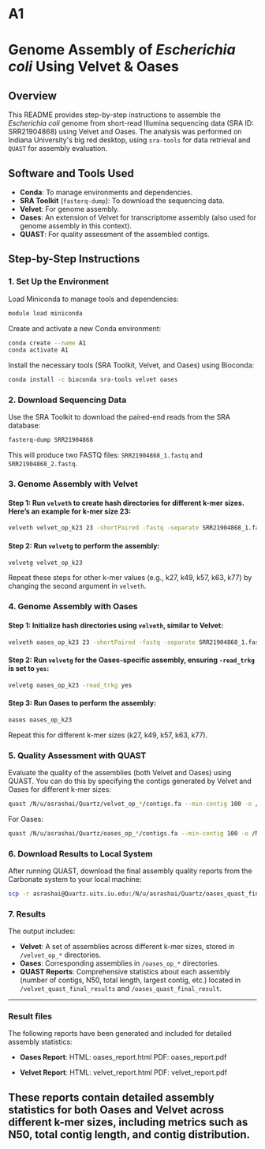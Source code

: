 # A1
# Genome Assembly of *Escherichia coli* Using Velvet & Oases

## Overview
This README provides step-by-step instructions to assemble the *Escherichia coli* genome from short-read Illumina sequencing data (SRA ID: SRR21904868) using Velvet and Oases. The analysis was performed on Indiana University's big red desktop, using `sra-tools` for data retrieval and `QUAST` for assembly evaluation.

## Software and Tools Used
- **Conda**: To manage environments and dependencies.
- **SRA Toolkit** (`fasterq-dump`): To download the sequencing data.
- **Velvet**: For genome assembly.
- **Oases**: An extension of Velvet for transcriptome assembly (also used for genome assembly in this context).
- **QUAST**: For quality assessment of the assembled contigs.

## Step-by-Step Instructions

### 1. Set Up the Environment
Load Miniconda to manage tools and dependencies:
```bash
module load miniconda
```

Create and activate a new Conda environment:
```bash
conda create --name A1
conda activate A1
```

Install the necessary tools (SRA Toolkit, Velvet, and Oases) using Bioconda:
```bash
conda install -c bioconda sra-tools velvet oases
```

### 2. Download Sequencing Data
Use the SRA Toolkit to download the paired-end reads from the SRA database:
```bash
fasterq-dump SRR21904868
```

This will produce two FASTQ files: `SRR21904868_1.fastq` and `SRR21904868_2.fastq`.

### 3. Genome Assembly with Velvet

#### Step 1: Run `velveth` to create hash directories for different k-mer sizes. Here’s an example for k-mer size 23:
```bash
velveth velvet_op_k23 23 -shortPaired -fastq -separate SRR21904868_1.fastq SRR21904868_2.fastq
```

#### Step 2: Run `velvetg` to perform the assembly:
```bash
velvetg velvet_op_k23
```

Repeat these steps for other k-mer values (e.g., k27, k49, k57, k63, k77) by changing the second argument in `velveth`.

### 4. Genome Assembly with Oases

#### Step 1: Initialize hash directories using `velveth`, similar to Velvet:
```bash
velveth oases_op_k23 23 -shortPaired -fastq -separate SRR21904868_1.fastq SRR21904868_2.fastq
```

#### Step 2: Run `velvetg` for the Oases-specific assembly, ensuring `-read_trkg` is set to `yes`:
```bash
velvetg oases_op_k23 -read_trkg yes
```

#### Step 3: Run Oases to perform the assembly:
```bash
oases oases_op_k23
```

Repeat this for different k-mer sizes (k27, k49, k57, k63, k77).

### 5. Quality Assessment with QUAST
Evaluate the quality of the assemblies (both Velvet and Oases) using QUAST. You can do this by specifying the contigs generated by Velvet and Oases for different k-mer sizes:
```bash
quast /N/u/asrashai/Quartz/velvet_op_*/contigs.fa --min-contig 100 -o /N/u/asrashai/Quartz/velvet_quast_final_results
```

For Oases:
```bash
quast /N/u/asrashai/Quartz/oases_op_*/contigs.fa --min-contig 100 -o /N/u/asrashai/Quartz/oases_quast_final_result
```

### 6. Download Results to Local System
After running QUAST, download the final assembly quality reports from the Carbonate system to your local machine:
```bash
scp -r asrashai@Quartz.uits.iu.edu:/N/u/asrashai/Quartz/oases_quast_final_result/ "C:/Users/asra tasneem/OneDrive/Desktop/"
```

### 7. Results
The output includes:
- **Velvet**: A set of assemblies across different k-mer sizes, stored in `/velvet_op_*` directories.
- **Oases**: Corresponding assemblies in `/oases_op_*` directories.
- **QUAST Reports**: Comprehensive statistics about each assembly (number of contigs, N50, total length, largest contig, etc.) located in `/velvet_quast_final_results` and `/oases_quast_final_result`.

---
### Result files
The following reports have been generated and included for detailed assembly statistics:

- **Oases Report**:
HTML: oases_report.html
PDF: oases_report.pdf

- **Velvet Report**:
HTML: velvet_report.html
PDF: velvet_report.pdf


These reports contain detailed assembly statistics for both Oases and Velvet across different k-mer sizes, including metrics such as N50, total contig length, and contig distribution.
---
